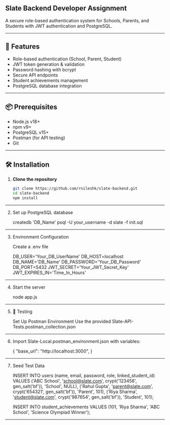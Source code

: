 ## Slate Backend Developer Assignment

A secure role-based authentication system for Schools, Parents, and Students with JWT authentication and PostgreSQL.

---

## 🚀 Features

- Role-based authentication (School, Parent, Student)
- JWT token generation & validation
- Password hashing with bcrypt
- Secure API endpoints
- Student achievements management
- PostgreSQL database integration

---

## 📦 Prerequisites

- Node.js v18+
- npm v9+
- PostgreSQL v15+
- Postman (for API testing)
- Git

---

## 🛠️ Installation

1. **Clone the repository**
   ```bash
   git clone https://github.com/rnileshk/slate-backend.git
   cd slate-backend
   npm install

---

2. Set up PostgreSQL database

   createdb 'DB_Name'
   psql -U your_username -d slate -f init.sql

---

3. Environment Configuration

   Create a .env file
   
   DB_USER='Your_DB_UserName'
   DB_HOST=localhost
   DB_NAME='DB_Name'
   DB_PASSWORD='Your_DB_Password'
   DB_PORT=5432
   JWT_SECRET='Your_JWT_Secret_Key'
   JWT_EXPIRES_IN='Time_In_Hours'

---

4. Start the server

   node app.js

---

5. 🧪 Testing

   Set Up Postman Environment
   Use the provided Slate-API-Tests.postman_collection.json

---

6. Import Slate-Local.postman_environment.json with variables:

    {
     "base_url": "http://localhost:3000",
   }

---

7. Seed Test Data

   INSERT INTO users (name, email, password, role, linked_student_id) 
   VALUES
   ('ABC School', 'school@slate.com', crypt('123456', gen_salt('bf')), 'School', NULL),
   ('Rahul Gupta', 'parent@slate.com', crypt('654321', gen_salt('bf')), 'Parent', 101),
   ('Riya Sharma', 'student@slate.com', crypt('987654', gen_salt('bf')), 'Student', 101);
  
   INSERT INTO student_achievements 
   VALUES (101, 'Riya Sharma', 'ABC School', 'Science Olympiad Winner');

---
   
